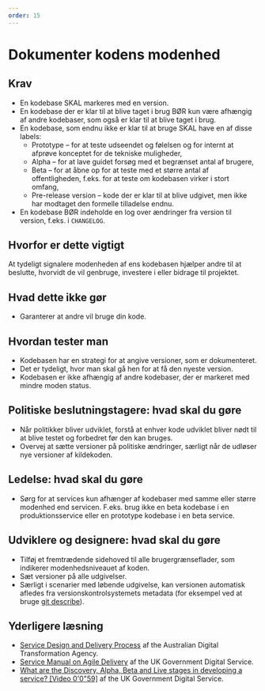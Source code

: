 ```yaml
---
order: 15
---
```


# Dokumenter kodens modenhed

## Krav

* En kodebase SKAL markeres med en version.
* En kodebase der er klar til at blive taget i brug BØR kun være afhængig af andre kodebaser, som også er klar til at blive taget i brug.
* En kodebase, som endnu ikke er klar til at bruge SKAL have en af disse labels:
  * Prototype – for at teste udseendet og følelsen og for internt at afprøve konceptet for de tekniske muligheder,
  * Alpha – for at lave guidet forsøg med et begrænset antal af brugere,
  * Beta – for at åbne op for at teste med et større antal af offentligheden, f.eks. for at teste om kodebasen virker i stort omfang,
  * Pre-release version – kode der er klar til at blive udgivet, men ikke har modtaget den formelle tilladelse endnu.
* En kodebase BØR indeholde en log over ændringer fra version til version, f.eks. i `CHANGELOG`.

## Hvorfor er dette vigtigt

At tydeligt signalere modenheden af ens kodebasen hjælper andre til at beslutte, hvorvidt de vil genbruge, investere i eller bidrage til projektet.

## Hvad dette ikke gør

* Garanterer at andre vil bruge din kode.

## Hvordan tester man

* Kodebasen har en strategi for at angive versioner, som er dokumenteret.
* Det er tydeligt, hvor man skal gå hen for at få den nyeste version.
* Kodebasen er ikke afhængig af andre kodebaser, der er markeret med mindre moden status.

## Politiske beslutningstagere: hvad skal du gøre

* Når politikker bliver udviklet, forstå at enhver kode udviklet bliver nødt til at blive testet og forbedret før den kan bruges.
* Overvej at sætte versioner på politiske ændringer, særligt når de udløser nye versioner af kildekoden.

## Ledelse: hvad skal du gøre

* Sørg for at services kun afhænger af kodebaser med samme eller større modenhed end servicen. F.eks. brug ikke en beta kodebase i en produktionsservice eller en prototype kodebase i en beta service.

## Udviklere og designere: hvad skal du gøre

* Tilføj et fremtrædende sidehoved til alle brugergrænseflader, som indikerer modenhedsniveauet af koden.
* Sæt versioner på alle udgivelser.
* Særligt i scenarier med løbende udgivelse, kan versionen automatisk afledes fra versionskontrolsystemets metadata (for eksempel ved at bruge [git describe](https://git-scm.com/docs/git-describe)).

## Yderligere læsning

* [Service Design and Delivery Process](https://guides.service.gov.au/topics/service-design-delivery-process/) af the Australian Digital Transformation Agency.
* [Service Manual on Agile Delivery](https://www.gov.uk/service-manual/agile-delivery) af the UK Government Digital Service.
* [What are the Discovery, Alpha, Beta and Live stages in developing a service? [Video 0'0"59]](https://www.youtube.com/watch?v=_cyI7DMhgYc) af the UK Government Digital Service.
